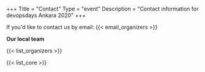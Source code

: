 +++
Title = "Contact"
Type = "event"
Description = "Contact information for devopsdays Ankara 2020"
+++

If you'd like to contact us by email: {{< email_organizers >}}

**Our local team**

{{< list_organizers >}}


{{< list_core >}}
